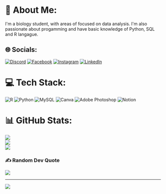 # 💫 About Me:
I'm a biology student, with areas of focused on data analysis. I'm also passionate about progamming and have basic knowledge of Python, SQL and R langague.


## 🌐 Socials:
[![Discord](https://img.shields.io/badge/Discord-%237289DA.svg?logo=discord&logoColor=white)](https://discord.gg/Lobatman#9054) [![Facebook](https://img.shields.io/badge/Facebook-%231877F2.svg?logo=Facebook&logoColor=white)](https://facebook.com/https://www.facebook.com/victor.lobato.54) [![Instagram](https://img.shields.io/badge/Instagram-%23E4405F.svg?logo=Instagram&logoColor=white)](https://instagram.com/https://www.instagram.com/victor_loba1/) [![LinkedIn](https://img.shields.io/badge/LinkedIn-%230077B5.svg?logo=linkedin&logoColor=white)](https://linkedin.com/in/https://www.linkedin.com/in/victor-lobato-dos-santos-859615230/) 

# 💻 Tech Stack:
![R](https://img.shields.io/badge/r-%23276DC3.svg?style=for-the-badge&logo=r&logoColor=white) ![Python](https://img.shields.io/badge/python-3670A0?style=for-the-badge&logo=python&logoColor=ffdd54) ![MySQL](https://img.shields.io/badge/mysql-%2300f.svg?style=for-the-badge&logo=mysql&logoColor=white) ![Canva](https://img.shields.io/badge/Canva-%2300C4CC.svg?style=for-the-badge&logo=Canva&logoColor=white) ![Adobe Photoshop](https://img.shields.io/badge/adobephotoshop-%2331A8FF.svg?style=for-the-badge&logo=adobephotoshop&logoColor=white) ![Notion](https://img.shields.io/badge/Notion-%23000000.svg?style=for-the-badge&logo=notion&logoColor=white)
# 📊 GitHub Stats:
![](https://github-readme-stats.vercel.app/api?username=Lobatman&theme=dracula&hide_border=false&include_all_commits=true&count_private=true)<br/>
![](https://github-readme-streak-stats.herokuapp.com/?user=Lobatman&theme=dracula&hide_border=false)<br/>
![](https://github-readme-stats.vercel.app/api/top-langs/?username=Lobatman&theme=dracula&hide_border=false&include_all_commits=true&count_private=true&layout=compact)

### ✍️ Random Dev Quote
![](https://quotes-github-readme.vercel.app/api?type=horizontal&theme=tokyonight)


---
[![](https://visitcount.itsvg.in/api?id=Lobatman&icon=0&color=0)](https://visitcount.itsvg.in)

<!-- Proudly created with GPRM ( https://gprm.itsvg.in ) -->
